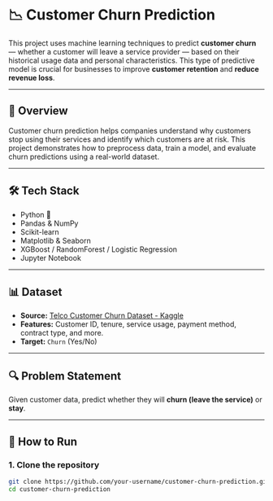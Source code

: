 # 📉 Customer Churn Prediction

This project uses machine learning techniques to predict **customer churn** — whether a customer will leave a service provider — based on their historical usage data and personal characteristics. This type of predictive model is crucial for businesses to improve **customer retention** and **reduce revenue loss**.

---

## 📌 Overview

Customer churn prediction helps companies understand why customers stop using their services and identify which customers are at risk. This project demonstrates how to preprocess data, train a model, and evaluate churn predictions using a real-world dataset.

---

## 🛠️ Tech Stack

- Python 🐍
- Pandas & NumPy
- Scikit-learn
- Matplotlib & Seaborn
- XGBoost / RandomForest / Logistic Regression
- Jupyter Notebook

---

## 📊 Dataset

- **Source:** [Telco Customer Churn Dataset - Kaggle](https://www.kaggle.com/blastchar/telco-customer-churn)
- **Features:** Customer ID, tenure, service usage, payment method, contract type, and more.
- **Target:** `Churn` (Yes/No)

---

## 🔍 Problem Statement

Given customer data, predict whether they will **churn (leave the service)** or **stay**.

---

## 🚀 How to Run

### 1. Clone the repository
```bash
git clone https://github.com/your-username/customer-churn-prediction.git
cd customer-churn-prediction
